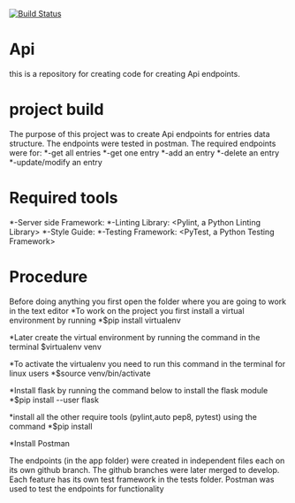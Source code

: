 [![Build Status](https://travis-ci.org/ampaire/Api.svg?branch=develop)](https://travis-ci.org/ampaire/Api)
# Api
this is a repository for creating code for creating Api endpoints.
# project build
The purpose of this project was to create Api endpoints for entries data structure. The endpoints were tested in postman.
The required endpoints were for:
*-get all entries
*-get one entry
*-add an entry
*-delete an entry
*-update/modify an entry
# Required tools
*-Server side Framework: <Flask Python Framework>
*-Linting Library: <Pylint, a Python Linting Library>
*-Style Guide: <PEP8 Style Guide>
*-Testing Framework: <PyTest, a Python Testing Framework>
  
  # Procedure
  Before doing anything you first open the folder where you are going to work in the text editor
 *To work on the project you first install a virtual environment by running
 *$pip install virtualenv
 
 *Later create the virtual environment by running the command in the terminal
 $virtualenv venv
 
 *To activate the virtualenv you need to run this command in the terminal for linux users
 *$source venv/bin/activate
 
 *Install flask by running the command below to install the flask module 
 *$pip install --user flask
 
 *install all the other require tools (pylint,auto pep8, pytest) using the command
 *$pip install <module>
  
 *Install Postman

The endpoints (in the app folder) were created in independent files each on its own github branch. The github branches were later merged to develop. Each feature has its own test framework in the tests folder.
Postman was used to test the endpoints for functionality

 
 
 
 
 

